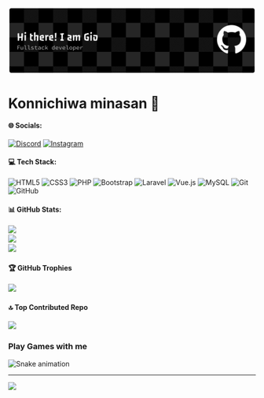![Gio Vernado](img/github.png)

<!-- ##### Skills
[![My Skills](https://skillicons.dev/icons?i=html,css,javascript,vuejs,php,laravel,mysql&theme=dark)](https://skillicons.dev)

=======


<!-- ##### Skills
[![My Skills](https://skillicons.dev/icons?i=html,css,javascript,vuejs,php,laravel,mysql&theme=dark)](https://skillicons.dev)

>>>>>>> f17866b9f4483b489e3a552bf5ccbabb36b3e419
##### Connect with me
![https://instagram.com/_vrnangio](https://img.shields.io/badge/Instagram-E4405F?style=for-the-badge&logo=instagram&logoColor=white) ![https://discord.com/soudayou__](https://img.shields.io/badge/Discord-5865F2?style=for-the-badge&logo=discord&logoColor=white) -->

# Konnichiwa minasan 👋

#### 🌐 Socials:
[![Discord](https://img.shields.io/badge/Discord-%237289DA.svg?logo=discord&logoColor=white)](https://discord.gg/soudayou__) [![Instagram](https://img.shields.io/badge/Instagram-%23E4405F.svg?logo=Instagram&logoColor=white)](https://instagram.com/_vrnangio)

#### 💻 Tech Stack:
![HTML5](https://img.shields.io/badge/html5-%23E34F26.svg?style=for-the-badge&logo=html5&logoColor=white) ![CSS3](https://img.shields.io/badge/css3-%231572B6.svg?style=for-the-badge&logo=css3&logoColor=white) ![PHP](https://img.shields.io/badge/php-%23777BB4.svg?style=for-the-badge&logo=php&logoColor=white) ![Bootstrap](https://img.shields.io/badge/bootstrap-%238511FA.svg?style=for-the-badge&logo=bootstrap&logoColor=white) ![Laravel](https://img.shields.io/badge/laravel-%23FF2D20.svg?style=for-the-badge&logo=laravel&logoColor=white) ![Vue.js](https://img.shields.io/badge/vue.js-%2335495e.svg?style=for-the-badge&logo=vuedotjs&logoColor=%234FC08D) ![MySQL](https://img.shields.io/badge/mysql-4479A1.svg?style=for-the-badge&logo=mysql&logoColor=white) ![Git](https://img.shields.io/badge/git-%23F05033.svg?style=for-the-badge&logo=git&logoColor=white) ![GitHub](https://img.shields.io/badge/github-%23121011.svg?style=for-the-badge&logo=github&logoColor=white)
#### 📊 GitHub Stats:
![](https://github-readme-stats.vercel.app/api?username=giovernando&theme=gruvbox&hide_border=false&include_all_commits=false&count_private=false)<br/>
![](https://nirzak-streak-stats.vercel.app/?user=giovernando&theme=gruvbox&hide_border=false)<br/>
![](https://github-readme-stats.vercel.app/api/top-langs/?username=giovernando&theme=gruvbox&hide_border=false&include_all_commits=false&count_private=false&layout=compact)

#### 🏆 GitHub Trophies
![](https://github-profile-trophy.vercel.app/?username=giovernando&theme=radical&no-frame=false&no-bg=true&margin-w=4)

#### 🔝 Top Contributed Repo
![](https://github-contributor-stats.vercel.app/api?username=giovernando&limit=5&theme=dark&combine_all_yearly_contributions=true)


### Play Games with me
<img src="https://raw.githubusercontent.com/maurodesouza/maurodesouza/output/snake.svg" alt="Snake animation" />

---
[![](https://visitcount.itsvg.in/api?id=giovernando&icon=0&color=0)](https://visitcount.itsvg.in)

<!-- Proudly created with GPRM ( https://gprm.itsvg.in ) -->

